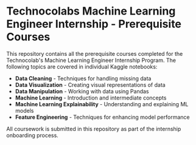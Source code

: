 # Technocolabs Machine Learning Engineer Internship - Prerequisite Courses

This repository contains all the prerequisite courses completed for the Technocolab's Machine Learning Engineer Internship Program. The following topics are covered in individual Kaggle notebooks:

- **Data Cleaning** - Techniques for handling missing data
- **Data Visualization** - Creating visual representations of data
- **Data Manipulation** - Working with data using Pandas
- **Machine Learning** - Introduction and intermediate concepts
- **Machine Learning Explainability** - Understanding and explaining ML models
- **Feature Engineering** - Techniques for enhancing model performance

All coursework is submitted in this repository as part of the internship onboarding process.
